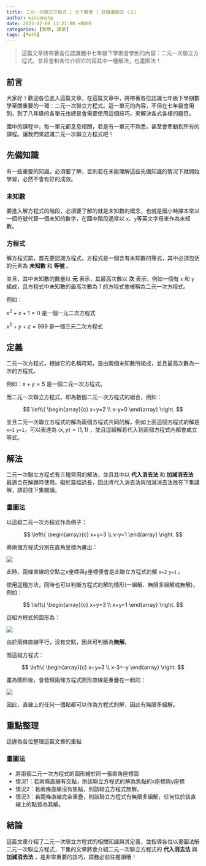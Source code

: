 ```yaml
---
title: 二元一次聯立方程式 | 七下數學 | 認識畫圖法 (上)
author: winsonotp
date: 2023-02-08 11:21:00 +0800
categories: [教學, 課業]
tags: [Math]
---
```


> 這篇文章將帶著各位認識國中七年級下學期會學到的內容：二元一次聯立方程式。並且會和各位介紹它的兩其中一種解法，也畫圖法！

## 前言

大家好！歡迎各位進入這篇文章，在這篇文章中，將帶著各位認識七年級下學期數學至關重要的一環：二元一次聯立方程式。這一單元的內容，不但在七年級會用到，到了八年級的各單元也總是會需要使用這個技巧，來解決各式各樣的題目。

國中的課程中，每一單元都息息相關，若是有一單元不熟悉，甚至會牽動到所有的課程。讓我們來認識二元一次聯立方程式吧！

## 先備知識
有一些重要的知識，必須要了解，否則若在未能理解這些先備知識的情況下就開始學習，必然不會有好的成效。

### 未知數
要進入解方程式的階段，必須要了解的就是未知數的概念，也就是國小時課本常以一個符號代替一個未知的數字，在國中階段通常以 `x`、`y`等英文字母來作為未知數。

### 方程式
解方程式前，首先要認識方程式，方程式是一個含有未知數的等式，其中必須包括的元素為 **未知數** 和 **等號** 。

並且，其中未知數的數量以 **元** 表示，其最高次數以 **次** 表示，例如一個有 `x` 和 `y` 組成，且方程式中未知數的最高次數為 1 的方程式會被稱為二元一次方程式。

例如：

$x^2+x+1=0$ 是一個一元二次方程式

$x^2+y+z=999$ 是一個三元二次方程式

## 定義

二元一次方程式，根據它的名稱可知，是由兩個未知數所組成，並且最高次數為一次的方程式。

例如：$x+y=5$ 是一個二元一次方程式。

而二元一次聯立方程式，即為數個二元一次方程式的組合，例如：

$$
\left\{
\begin{array}{c}
x+y=2 \\
x-y=0
\end{array}
\right.
$$

並且二元一次聯立方程式的解為兩個方程式共同的解，例如上面這個方程式的解是 `x=1` `y=1`，可以表達為 $(x, y)=(1, 1)$ ，並且這組解若代入到兩個方程式內都會成立等式。

## 解法
二元一次聯立方程式有三種常用的解法，並且其中以 **代入消去法** 和 **加減消去法** 最適合在解題時使用。礙於篇幅過長，因此將代入消去法與加減消去法放在下集講解，請前往下集閱讀。

### 畫圖法

以這組二元一次方程式作為例子：

$$
\left\{
\begin{array}{c}
x+y=3 \\
x-y=1
\end{array}
\right.
$$

將兩個方程式分別在直角坐標內畫出：

![](https://i.imgur.com/XMvUVdM.png)

此時，兩條直線的交點之x座標與y座標便會是此聯立方程式的解 `x=2` `y=1` 。

使用這種方法，同時也可以判斷方程式的解的情形(一組解、無限多組解或無解)，例如：

$$
\left\{
\begin{array}{c}
x+y=3 \\
x+y=1
\end{array}
\right.
$$

這組方程式的圖形為：

![](https://i.imgur.com/0iErZgv.png)

由於兩條直線平行，沒有交點，因此可判斷為**無解**。

而這組方程式：

$$
\left\{
\begin{array}{c}
x+y=3 \\
x-3=-y
\end{array}
\right.
$$

畫為圖形後，會發現兩條方程式圖形直線是重疊在一起的：

![](https://i.imgur.com/BjBckym.png)

因此，直線上的任何一個點都可以作為方程式的解，因此有無限多組解。

## 重點整理
這邊為各位整理這篇文章的重點
### 畫圖法
- 將兩個二元一次方程式的圖形繪於同一張直角座標圖
- 情況1：若兩條直線有交點，則該聯立方程式的解為焦點的x座標與y座標
- 情況2：若兩條直線沒有焦點，則該聯立方程式無解。
- 情況3：若兩條直線完全重疊，則該聯立方程式有無限多組解，任何位於該直線上的點皆為其解。

## 結論
這篇文章介紹了二元一次聯立方程式的相關知識與其定義，並指導各位以畫圖法解二元一次聯立方程式，下集的文章將會介紹二元一次聯立方程式的 **代入消去法** 與 **加減消去法** ，是非常重要的技巧，請務必前往閱讀哦！